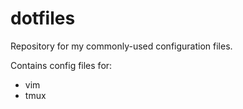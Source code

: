 # dotfiles
Repository for my commonly-used configuration files.

Contains config files for:
* vim
* tmux
